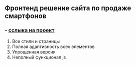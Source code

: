 ## Фронтенд решение сайта по продаже смартфонов
### - [сслыка на проект](https://mister-eighth.github.io/Mobiles-page/)
1. Все стили и страницы
2. Полная адаптивность всех элементов
3. Упрощенная версия
4. Неполный функционал js
